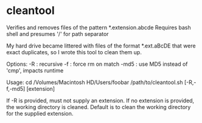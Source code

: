 # cleantool
Verifies and removes files of the pattern *.extension.abcde
Requires bash shell and presumes '/' for path separator

My hard drive became littered with files of the format *.ext.aBcDE that were exact duplicates, so 
I wrote this tool to clean them up.

Options:
  -R : recursive
  -f : force rm on match
  -md5 : use MD5 instead of 'cmp', impacts runtime
  
 Usage:
  cd /Volumes/Macintosh HD/Users/foobar
  /path/to/cleantool.sh [-R,-f,-md5] [extension]
  
  If -R is provided, must not supply an extension.
  If no extension is provided, the working directory is cleaned.
  Default is to clean the working directory for the supplied extension.
